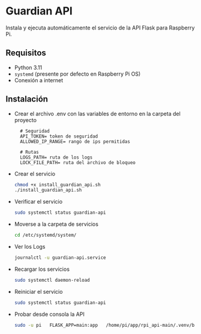 # Guardian API

Instala y ejecuta automáticamente el servicio de la API Flask para Raspberry Pi.

## Requisitos
- Python 3.11
- `systemd` (presente por defecto en Raspberry Pi OS)
- Conexión a internet

## Instalación
- Crear el archivo .env con las variables de entorno en la carpeta del proyecto

        # Seguridad
        API_TOKEN= token de seguridad
        ALLOWED_IP_RANGE= rango de ips permitidas

        # Rutas
        LOGS_PATH= ruta de los logs
        LOCK_FILE_PATH= ruta del archivo de bloqueo

- Crear el servicio

    ```bash
    chmod +x install_guardian_api.sh
    ./install_guardian_api.sh

- Verificar el servicio

    ```bash
    sudo systemctl status guardian-api

- Moverse a la carpeta de servicios

    ```bash
    cd /etc/systemd/system/

- Ver los Logs

    ```bash
    journalctl -u guardian-api.service

- Recargar los servicios

    ```bash
    sudo systemctl daemon-reload


- Reiniciar el servicio

    ```bash
    sudo systemctl status guardian-api

- Probar desde consola la API

    ```bash
    sudo -u pi   FLASK_APP=main:app   /home/pi/app/rpi_api-main/.venv/bin/python   -m flask run --host=0.0.0.0 --port=5000